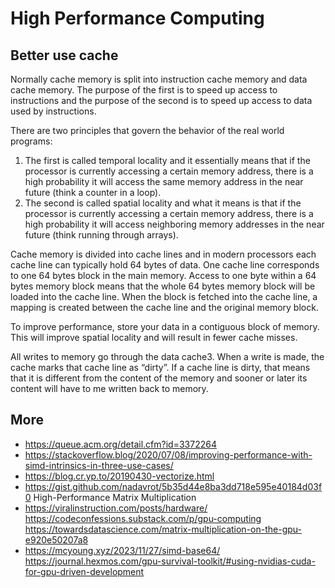 # High Performance Computing

## Better use cache

Normally cache memory is split into instruction cache memory and data cache memory. The purpose of the first is to speed up access to instructions and the purpose of the second is to speed up access to data used by instructions.

There are two principles that govern the behavior of the real world programs:

1. The first is called temporal locality and it essentially means that if the processor is currently accessing a certain memory address, there is a high probability it will access the same memory address in the near future (think a counter in a loop).
2. The second is called spatial locality and what it means is that if the processor is currently accessing a certain memory address, there is a high probability it will access neighboring memory addresses in the near future (think running through arrays).

Cache memory is divided into cache lines and in modern processors each cache line can typically hold 64 bytes of data. One cache line corresponds to one 64 bytes block in the main memory. Access to one byte within a 64 bytes memory block means that the whole 64 bytes memory block will be loaded into the cache line. When the block is fetched into the cache line, a mapping is created between the cache line and the original memory block.

To improve performance, store your data in a contiguous block of memory. This will improve spatial locality and will result in fewer cache misses.

All writes to memory go through the data cache3. When a write is made, the cache marks that cache line as “dirty”. If a cache line is dirty, that means that it is different from the content of the memory and sooner or later its content will have to me written back to memory.

## More

- <https://queue.acm.org/detail.cfm?id=3372264>
- <https://stackoverflow.blog/2020/07/08/improving-performance-with-simd-intrinsics-in-three-use-cases/>
- <https://blog.cr.yp.to/20190430-vectorize.html>
- <https://gist.github.com/nadavrot/5b35d44e8ba3dd718e595e40184d03f0> High-Performance Matrix Multiplication
- <https://viralinstruction.com/posts/hardware/>
<https://codeconfessions.substack.com/p/gpu-computing>
<https://towardsdatascience.com/matrix-multiplication-on-the-gpu-e920e50207a8>
- <https://mcyoung.xyz/2023/11/27/simd-base64/>
<https://journal.hexmos.com/gpu-survival-toolkit/#using-nvidias-cuda-for-gpu-driven-development>
